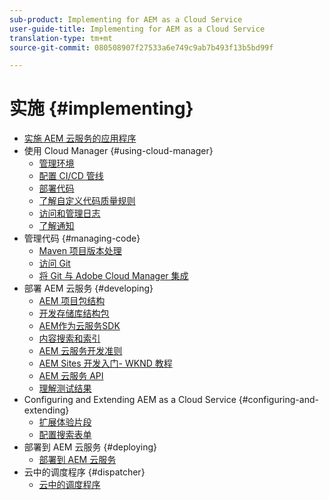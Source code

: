 ```yaml
---
sub-product: Implementing for AEM as a Cloud Service
user-guide-title: Implementing for AEM as a Cloud Service
translation-type: tm+mt
source-git-commit: 080508907f27533a6e749c9ab7b493f13b5bd99f

---
```



# 实施 {#implementing}

+ [实施 AEM 云服务的应用程序](/help/implementing/home.md)
+ 使用 Cloud Manager {#using-cloud-manager}
   + [管理环境](cloud-manager/manage-environments.md)
   + [配置 CI/CD 管线](cloud-manager/configure-pipeline.md)
   + [部署代码](cloud-manager/deploy-code.md)
   + [了解自定义代码质量规则](cloud-manager/custom-code-quality-rules.md)
   + [访问和管理日志](cloud-manager/manage-logs.md)
   + [了解通知](cloud-manager/notifications.md)
+ 管理代码 {#managing-code}
   + [Maven 项目版本处理](cloud-manager/project-version-handling.md)
   + [访问 Git](cloud-manager/accessing-git.md)
   + [将 Git 与 Adobe Cloud Manager 集成](cloud-manager/integrating-with-git.md)
+ 部署 AEM 云服务 {#developing}
   + [AEM 项目包结构](developing/introduction/aem-project-content-package-structure.md)
   + [开发存储库结构包](developing/introduction/repository-structure-package.md)
   + [AEM作为云服务SDK](developing/introduction/aem-as-a-cloud-service-sdk.md)
   + [内容搜索和索引](/help/operations/indexing.md)
   + [AEM 云服务开发准则](developing/introduction/development-guidelines.md)
   + [AEM Sites 开发入门- WKND 教程](developing/introduction/develop-wknd-tutorial.md)
   + [AEM 云服务 API](https://docs.adobe.com/content/help/en/experience-manager-cloud-service/implementing/developing/ref/javadoc/index.html)
   + [理解测试结果](/help/implementing/developing/introduction/understand-test-results.md)
+ Configuring and Extending AEM as a Cloud Service {#configuring-and-extending}
   + [扩展体验片段](developing/extending/experience-fragments.md)
   + [配置搜索表单](developing/extending/search-forms.md)
+ 部署到 AEM 云服务 {#deploying}
   + [部署到 AEM 云服务](deploying/overview.md)
+ 云中的调度程序 {#dispatcher}
   + [云中的调度程序](dispatcher/overview.md)
